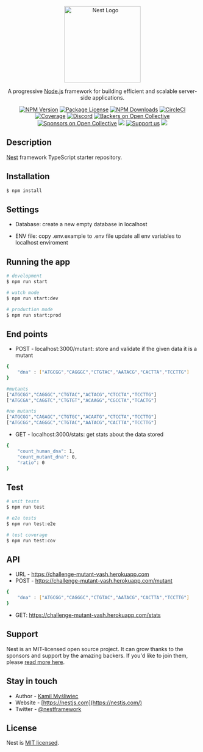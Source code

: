 <p align="center">
  <a href="http://nestjs.com/" target="blank"><img src="https://nestjs.com/img/logo-small.svg" width="200" alt="Nest Logo" /></a>
</p>

[circleci-image]: https://img.shields.io/circleci/build/github/nestjs/nest/master?token=abc123def456
[circleci-url]: https://circleci.com/gh/nestjs/nest

  <p align="center">A progressive <a href="http://nodejs.org" target="_blank">Node.js</a> framework for building efficient and scalable server-side applications.</p>
    <p align="center">
<a href="https://www.npmjs.com/~nestjscore" target="_blank"><img src="https://img.shields.io/npm/v/@nestjs/core.svg" alt="NPM Version" /></a>
<a href="https://www.npmjs.com/~nestjscore" target="_blank"><img src="https://img.shields.io/npm/l/@nestjs/core.svg" alt="Package License" /></a>
<a href="https://www.npmjs.com/~nestjscore" target="_blank"><img src="https://img.shields.io/npm/dm/@nestjs/common.svg" alt="NPM Downloads" /></a>
<a href="https://circleci.com/gh/nestjs/nest" target="_blank"><img src="https://img.shields.io/circleci/build/github/nestjs/nest/master" alt="CircleCI" /></a>
<a href="https://coveralls.io/github/nestjs/nest?branch=master" target="_blank"><img src="https://coveralls.io/repos/github/nestjs/nest/badge.svg?branch=master#9" alt="Coverage" /></a>
<a href="https://discord.gg/G7Qnnhy" target="_blank"><img src="https://img.shields.io/badge/discord-online-brightgreen.svg" alt="Discord"/></a>
<a href="https://opencollective.com/nest#backer" target="_blank"><img src="https://opencollective.com/nest/backers/badge.svg" alt="Backers on Open Collective" /></a>
<a href="https://opencollective.com/nest#sponsor" target="_blank"><img src="https://opencollective.com/nest/sponsors/badge.svg" alt="Sponsors on Open Collective" /></a>
  <a href="https://paypal.me/kamilmysliwiec" target="_blank"><img src="https://img.shields.io/badge/Donate-PayPal-ff3f59.svg"/></a>
    <a href="https://opencollective.com/nest#sponsor"  target="_blank"><img src="https://img.shields.io/badge/Support%20us-Open%20Collective-41B883.svg" alt="Support us"></a>
  <a href="https://twitter.com/nestframework" target="_blank"><img src="https://img.shields.io/twitter/follow/nestframework.svg?style=social&label=Follow"></a>
</p>
  <!--[![Backers on Open Collective](https://opencollective.com/nest/backers/badge.svg)](https://opencollective.com/nest#backer)
  [![Sponsors on Open Collective](https://opencollective.com/nest/sponsors/badge.svg)](https://opencollective.com/nest#sponsor)-->

## Description

[Nest](https://github.com/nestjs/nest) framework TypeScript starter repository.

## Installation

```bash
$ npm install
```

## Settings

- Database: create a new empty database in localhost

- ENV file: copy .env.example to .env file update all env variables to localhost enviroment

## Running the app

```bash
# development
$ npm run start

# watch mode
$ npm run start:dev

# production mode
$ npm run start:prod
```

## End points

- POST - localhost:3000/mutant: store and validate if the given data it is a mutant
```bash
{
    "dna" : ["ATGCGG","CAGGGC","CTGTAC","AATACG","CACTTA","TCCTTG"]
}

#mutants
["ATGCGG","CAGGGC","CTGTAC","ACTACG","CTCCTA","TCCTTG"]
["ATGCGA","CAGGTC","CTGTGT","ACAAGG","CGCCTA","TCACTG"]

#no mutants
["ATGCGG","CAGAGC","CTGTGC","ACAATG","CTCCTA","TCCTTG"]
["ATGCGG","CAGGGC","CTGTAC","AATACG","CACTTA","TCCTTG"]

```

- GET - localhost:3000/stats: get stats about the data stored
```bash
{
    "count_human_dna": 1,
    "count_mutant_dna": 0,
    "ratio": 0
}
```

## Test

```bash
# unit tests
$ npm run test

# e2e tests
$ npm run test:e2e

# test coverage
$ npm run test:cov
```

## API
- URL - https://challenge-mutant-vash.herokuapp.com
- POST - https://challenge-mutant-vash.herokuapp.com/mutant
```bash
{
    "dna" : ["ATGCGG","CAGGGC","CTGTAC","AATACG","CACTTA","TCCTTG"]
}
```
- GET: https://challenge-mutant-vash.herokuapp.com/stats

## Support

Nest is an MIT-licensed open source project. It can grow thanks to the sponsors and support by the amazing backers. If you'd like to join them, please [read more here](https://docs.nestjs.com/support).

## Stay in touch

- Author - [Kamil Myśliwiec](https://kamilmysliwiec.com)
- Website - [https://nestjs.com](https://nestjs.com/)
- Twitter - [@nestframework](https://twitter.com/nestframework)

## License

Nest is [MIT licensed](LICENSE).
